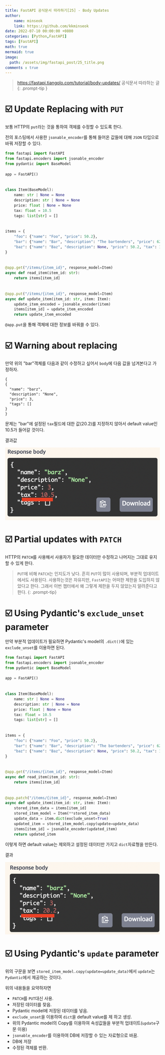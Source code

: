 ```yaml
---
title: FastAPI 공식문서 따라하기[25] - Body Updates
author: 
    name: minseok
    link: https://github.com/kkminseok
date: 2022-07-10 00:00:00 +0800
categories: [Python,FastAPI]
tags: [FastAPI]
math: true
mermaid: true
image: 
  path: /assets/img/fastapi_post/25_title.png
comments : true
---
```


> <https://fastapi.tiangolo.com/tutorial/body-updates/> 공식문서 따라하는 글
{: .prompt-tip }

# ☑️ Update Replacing with `PUT`

보통 HTTP의 `put`라는 것을 통하여 객체를 수정할 수 있도록 한다.

전의 포스팅에서 사용한 `jsonable_encoder`를 통해 들어온 값들에 대해 `JSON` 타입으로 바꿔 저장할 수 있다.

```python
from fastapi import FastAPI
from fastapi.encoders import jsonable_encoder
from pydantic import BaseModel

app = FastAPI()


class Item(BaseModel):
    name: str | None = None
    description: str | None = None
    price: float | None = None
    tax: float = 10.5
    tags: list[str] = []


items = {
    "foo": {"name": "Foo", "price": 50.2},
    "bar": {"name": "Bar", "description": "The bartenders", "price": 62, "tax": 20.2},
    "baz": {"name": "Baz", "description": None, "price": 50.2, "tax": 10.5, "tags": []},
}


@app.get("/items/{item_id}", response_model=Item)
async def read_item(item_id: str):
    return items[item_id]


@app.put("/items/{item_id}", response_model=Item)
async def update_item(item_id: str, item: Item):
    update_item_encoded = jsonable_encoder(item)
    items[item_id] = update_item_encoded
    return update_item_encoded

```

`@app.put`을 통해 객체에 대한 정보를 바꿔쓸 수 있다.

# ☑️ Warning about replacing

만약 위의 "bar"객체를 다음과 같이 수정하고 싶어서 `body`에 다음 값을 넘겨본다고 가정하자.

```text
{
{
  "name": "barz",
  "description": "None",
  "price": 3,
  "tags": []
}
}
```

문제는 "bar"에 설정된 `tax`필드에 대한 값(20.2)를 지정하지 않아서 default value인 10.5가 들어갈 것이다.

결과값

![](/assets/img/fastapi_post/25_put.png)

# ☑️ Partial updates with `PATCH`

HTTP의 `PATCH`를 사용해서 사용자가 필요한 데이터만 수정하고 나머지는 그대로 유지할 수 있게 한다.


> `PUT`에 비해 `PATCH`는 인지도가 낮다. 흔히 `PUT`이 많이 사용되며, 부분적 업데이트에서도 사용된다.
> 사용하는것은 자유지만, `FastAPI`는 어떠한 제한을 도입하지 않았다고 한다. 그래서 이번 챕터에서 왜 그렇게 제한을 두지 않았는지 알려준다고 한다.
{: .prompt-tip}

# ☑️ Using Pydantic's `exclude_unset` parameter

만약 부분적 업데이트가 필요하면 Pydantic's model의 `.dict()`에 있는 `exclude_unset`를 이용하면 된다.

```python
from fastapi import FastAPI
from fastapi.encoders import jsonable_encoder
from pydantic import BaseModel

app = FastAPI()


class Item(BaseModel):
    name: str | None = None
    description: str | None = None
    price: float | None = None
    tax: float = 10.5
    tags: list[str] = []


items = {
    "foo": {"name": "Foo", "price": 50.2},
    "bar": {"name": "Bar", "description": "The bartenders", "price": 62, "tax": 20.2},
    "baz": {"name": "Baz", "description": None, "price": 50.2, "tax": 10.5, "tags": []},
}


@app.get("/items/{item_id}", response_model=Item)
async def read_item(item_id: str):
    return items[item_id]


@app.patch("/items/{item_id}", response_model=Item)
async def update_item(item_id: str, item: Item):
    stored_item_data = items[item_id]
    stored_item_model = Item(**stored_item_data)
    update_data = item.dict(exclude_unset=True)
    updated_item = stored_item_model.copy(update=update_data)
    items[item_id] = jsonable_encoder(updated_item)
    return updated_item

```

이렇게 하면 default value는 제외하고 설정된 데이터만 가지고 `dict`자료형을 만든다.

결과

![](/assets/img/fastapi_post/25_unset.png)

# ☑️ Using Pydantic's `update` parameter

위의 구문을 보면 `stored_item_model.copy(update=update_data)`에서 `update`는 `Pydantic`에서 제공하는 것이다.

위의 내용들을 요약하자면
- `PATCH`를 `PUT`대신 사용.
- 저장된 데이터를 찾음.
- Pydantic model에 저장된 데이터를 넣음.
- `exclude_unset`을 이용하여 `dict`을 default value를 제 하고 생성.
- 위의 Pydantic model의 Copy를 이용하여 속성값들을 부분적 업데이트(`update`구문 이용)
- `jsonable_encoder`를 이용하여 DB에 저장할 수 있는 자료형으로 바꿈.
- DB에 저장
- 수정된 객체를 반환.